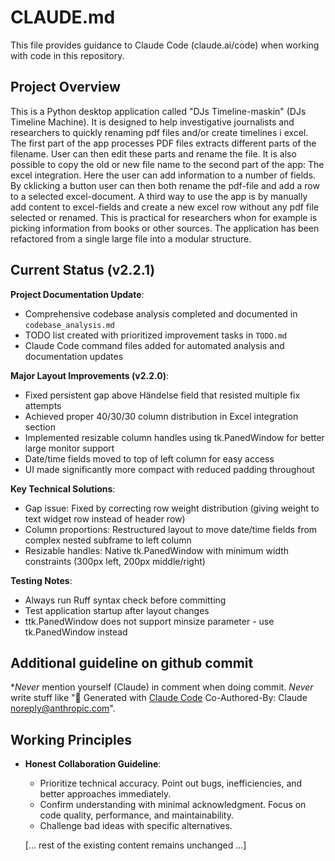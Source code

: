 # CLAUDE.md

This file provides guidance to Claude Code (claude.ai/code) when working with code in this repository.

## Project Overview

This is a Python desktop application called "DJs Timeline-maskin" (DJs Timeline Machine). It is designed to help investigative journalists and researchers to quickly renaming pdf files and/or create timelines i excel. The first part of the app processes PDF files extracts different parts of the filename. User can then edit these parts and rename the file. It is also possible to copy the old or new file name to the second part of the app: The excel integration. Here the user can add information to a number of fields. By cklicking a button user can then both rename the pdf-file and add a row to a selected excel-document. 
A third way to use the app is by manually add content to excel-fields and create a new excel row without any pdf file selected or renamed. This is practical for researchers whon for example is picking information from books or other sources. 
The application has been refactored from a single large file into a modular structure.

## Current Status (v2.2.1)

**Project Documentation Update**:
- Comprehensive codebase analysis completed and documented in `codebase_analysis.md`
- TODO list created with prioritized improvement tasks in `TODO.md`
- Claude Code command files added for automated analysis and documentation updates

**Major Layout Improvements (v2.2.0)**:
- Fixed persistent gap above Händelse field that resisted multiple fix attempts
- Achieved proper 40/30/30 column distribution in Excel integration section
- Implemented resizable column handles using tk.PanedWindow for better large monitor support
- Date/time fields moved to top of left column for easy access
- UI made significantly more compact with reduced padding throughout

**Key Technical Solutions**:
- Gap issue: Fixed by correcting row weight distribution (giving weight to text widget row instead of header row)
- Column proportions: Restructured layout to move date/time fields from complex nested subframe to left column
- Resizable handles: Native tk.PanedWindow with minimum width constraints (300px left, 200px middle/right)

**Testing Notes**:
- Always run Ruff syntax check before committing
- Test application startup after layout changes
- ttk.PanedWindow does not support minsize parameter - use tk.PanedWindow instead

## Additional guideline on github commit
**Never* mention yourself (Claude) in comment when doing commit. *Never* write stuff like "🤖 Generated with [Claude Code](https://claude.ai/code) Co-Authored-By: Claude <noreply@anthropic.com>". 

## Working Principles

- **Honest Collaboration Guideline**: 
  * Prioritize technical accuracy. Point out bugs, inefficiencies, and better approaches immediately. 
  * Confirm understanding with minimal acknowledgment. Focus on code quality, performance, and maintainability. 
  * Challenge bad ideas with specific alternatives.
  
  [... rest of the existing content remains unchanged ...]